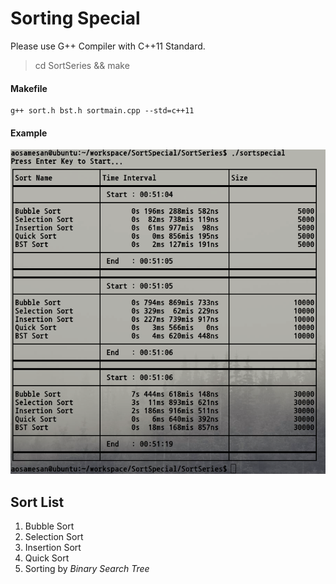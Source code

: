 # Sorting Special
Please use G++ Compiler with C++11 Standard.

> cd SortSeries && make

#### Makefile
```
g++ sort.h bst.h sortmain.cpp --std=c++11
```

#### Example

![Example](https://github.com/Aosamesan/sort_special/blob/master/EXAMPLE.png)

## Sort List
1. Bubble Sort
2. Selection Sort
3. Insertion Sort
4. Quick Sort
5. Sorting by *Binary Search Tree*
